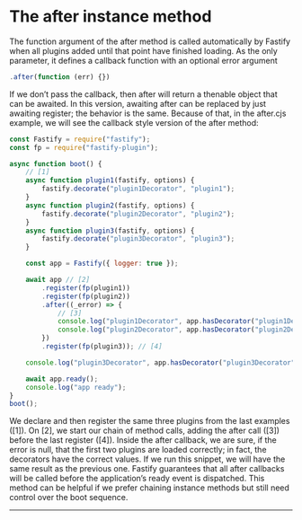 # The after instance method

The function argument of the after method is called automatically by Fastify when all plugins added until that point have finished loading. As the only parameter, it defines a callback function with an optional error argument

```js
.after(function (err) {})
```

If we don’t pass the callback, then after will return a thenable object that can be awaited. In this version, awaiting after can be replaced by just awaiting register; the behavior is the same. Because of that, in the after.cjs example, we will see the callback style version of the after method:

```js
const Fastify = require("fastify");
const fp = require("fastify-plugin");

async function boot() {
	// [1]
	async function plugin1(fastify, options) {
		fastify.decorate("plugin1Decorator", "plugin1");
	}
	async function plugin2(fastify, options) {
		fastify.decorate("plugin2Decorator", "plugin2");
	}
	async function plugin3(fastify, options) {
		fastify.decorate("plugin3Decorator", "plugin3");
	}

	const app = Fastify({ logger: true });

	await app // [2]
		.register(fp(plugin1))
		.register(fp(plugin2))
		.after((_error) => {
			// [3]
			console.log("plugin1Decorator", app.hasDecorator("plugin1Decorator"));
			console.log("plugin2Decorator", app.hasDecorator("plugin2Decorator"));
		})
		.register(fp(plugin3)); // [4]

	console.log("plugin3Decorator", app.hasDecorator("plugin3Decorator"));

	await app.ready();
	console.log("app ready");
}
boot();
```

We declare and then register the same three plugins from the last examples ([1]). On [2], we start our chain of method calls, adding the after call ([3]) before the last register ([4]). Inside the after callback, we are sure, if the error is null, that the first two plugins are loaded correctly; in fact, the decorators have the correct values. If we run this snippet, we will have the same result as the previous one. Fastify guarantees that all after callbacks will be called before the application’s ready event is dispatched. This method can be helpful if we prefer chaining instance methods but still need control over the boot sequence.

---
